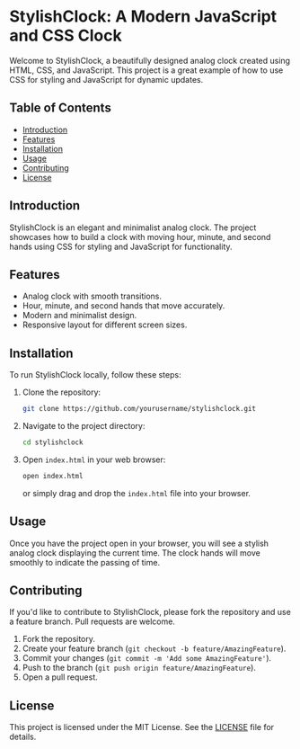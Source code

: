 # StylishClock: A Modern JavaScript and CSS Clock

Welcome to StylishClock, a beautifully designed analog clock created using HTML, CSS, and JavaScript. This project is a great example of how to use CSS for styling and JavaScript for dynamic updates.

## Table of Contents

- [Introduction](#introduction)
- [Features](#features)
- [Installation](#installation)
- [Usage](#usage)
- [Contributing](#contributing)
- [License](#license)

## Introduction

StylishClock is an elegant and minimalist analog clock. The project showcases how to build a clock with moving hour, minute, and second hands using CSS for styling and JavaScript for functionality.

## Features

- Analog clock with smooth transitions.
- Hour, minute, and second hands that move accurately.
- Modern and minimalist design.
- Responsive layout for different screen sizes.

## Installation

To run StylishClock locally, follow these steps:

1. Clone the repository:

   ```bash
   git clone https://github.com/yourusername/stylishclock.git
   ```

2. Navigate to the project directory:

   ```bash
   cd stylishclock
   ```

3. Open `index.html` in your web browser:

   ```bash
   open index.html
   ```

   or simply drag and drop the `index.html` file into your browser.

## Usage

Once you have the project open in your browser, you will see a stylish analog clock displaying the current time. The clock hands will move smoothly to indicate the passing of time.

## Contributing

If you'd like to contribute to StylishClock, please fork the repository and use a feature branch. Pull requests are welcome.

1. Fork the repository.
2. Create your feature branch (`git checkout -b feature/AmazingFeature`).
3. Commit your changes (`git commit -m 'Add some AmazingFeature'`).
4. Push to the branch (`git push origin feature/AmazingFeature`).
5. Open a pull request.

## License

This project is licensed under the MIT License. See the [LICENSE](https://github.com/yourusername/stylishclock/blob/main/LICENSE) file for details.
